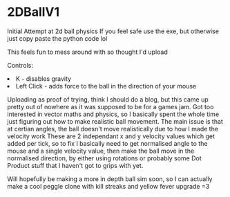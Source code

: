# 2DBallV1
Initial Attempt at 2d ball physics
If you feel safe use the exe, but otherwise just copy paste the python code lol

This feels fun to mess around with so thought I'd upload

Controls:

<li>
  K - disables gravity
</li>
<li>
 Left Click - adds force to the ball in the direction of your mouse
</li>

<p>
  
</p>

<p>
Uploading as proof of trying, think I should do a blog, but this came up pretty out of nowhere as it was supposed to be for a games jam. 
Got too interested in vector maths and physics, so I basically spent the whole time just figuring out how to make realistic ball movement.
The main issue is that at certian angles, the ball doesn't move realistically due to how I made the velocity work 
These are 2 independant x and y velocity values which get added per tick, so to fix I basically need to get normalised angle to the mouse and a single velocity value,
then make the ball move in the normalised direction, by either using rotations or probably some Dot Product stuff that I haven't got to grips with yet.
</p>
  
Will hopefully be making a more in depth ball sim soon, so I can actually make a cool peggle clone with kill streaks and yellow fever upgrade =3
